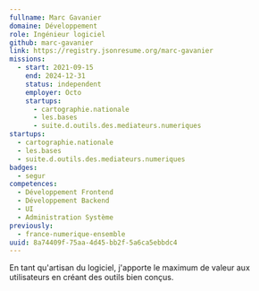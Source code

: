 ```yaml
---
fullname: Marc Gavanier
domaine: Développement
role: Ingénieur logiciel
github: marc-gavanier
link: https://registry.jsonresume.org/marc-gavanier
missions:
  - start: 2021-09-15
    end: 2024-12-31
    status: independent
    employer: Octo
    startups:
      - cartographie.nationale
      - les.bases
      - suite.d.outils.des.mediateurs.numeriques
startups:
  - cartographie.nationale
  - les.bases
  - suite.d.outils.des.mediateurs.numeriques
badges:
  - segur
competences:
  - Développement Frontend
  - Développement Backend
  - UI
  - Administration Système
previously:
  - france-numerique-ensemble
uuid: 8a74409f-75aa-4d45-bb2f-5a6ca5ebbdc4
---
```

En tant qu'artisan du logiciel, j'apporte le maximum de valeur aux utilisateurs en créant des outils bien conçus.
